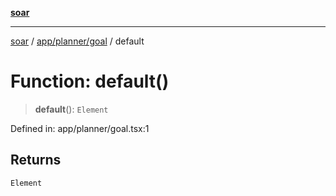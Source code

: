 [**soar**](../../../../README.md)

***

[soar](../../../../modules.md) / [app/planner/goal](../README.md) / default

# Function: default()

> **default**(): `Element`

Defined in: app/planner/goal.tsx:1

## Returns

`Element`

